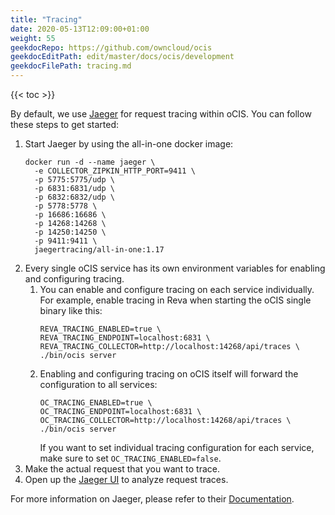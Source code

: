 ```yaml
---
title: "Tracing"
date: 2020-05-13T12:09:00+01:00
weight: 55
geekdocRepo: https://github.com/owncloud/ocis
geekdocEditPath: edit/master/docs/ocis/development
geekdocFilePath: tracing.md
---
```


{{< toc >}}

By default, we use [Jaeger](https://www.jaegertracing.io) for request tracing within oCIS. You can follow these steps
to get started:

1. Start Jaeger by using the all-in-one docker image:
   ```console
   docker run -d --name jaeger \
     -e COLLECTOR_ZIPKIN_HTTP_PORT=9411 \
     -p 5775:5775/udp \
     -p 6831:6831/udp \
     -p 6832:6832/udp \
     -p 5778:5778 \
     -p 16686:16686 \
     -p 14268:14268 \
     -p 14250:14250 \
     -p 9411:9411 \
     jaegertracing/all-in-one:1.17
   ```
2. Every single oCIS service has its own environment variables for enabling and configuring tracing.
   1. You can enable and configure tracing on each service individually. For example, enable tracing
      in Reva when starting the oCIS single binary like this:
      ```console
      REVA_TRACING_ENABLED=true \
      REVA_TRACING_ENDPOINT=localhost:6831 \
      REVA_TRACING_COLLECTOR=http://localhost:14268/api/traces \
      ./bin/ocis server
      ```
   2. Enabling and configuring tracing on oCIS itself will forward the configuration to all services:
      ```console
      OC_TRACING_ENABLED=true \
      OC_TRACING_ENDPOINT=localhost:6831 \
      OC_TRACING_COLLECTOR=http://localhost:14268/api/traces \
      ./bin/ocis server
      ```
      If you want to set individual tracing configuration for each service, make sure to set
      `OC_TRACING_ENABLED=false`.
3. Make the actual request that you want to trace.
4. Open up the [Jaeger UI](http://localhost:16686) to analyze request traces.

For more information on Jaeger, please refer to their [Documentation](https://www.jaegertracing.io/docs/1.17/).
